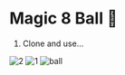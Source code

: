 
# Magic 8 Ball 🎱

1. Clone and use...



![2](https://user-images.githubusercontent.com/83778936/128623913-accf2cd8-3880-46d8-b46b-3591ac02710f.png)
![1](https://user-images.githubusercontent.com/83778936/128623944-00addc30-42e1-4c5a-96bf-9cfadab6d643.png)
![ball](https://user-images.githubusercontent.com/83778936/128623838-a923584a-14c5-460e-b9a9-df397b0bc7c1.gif)

